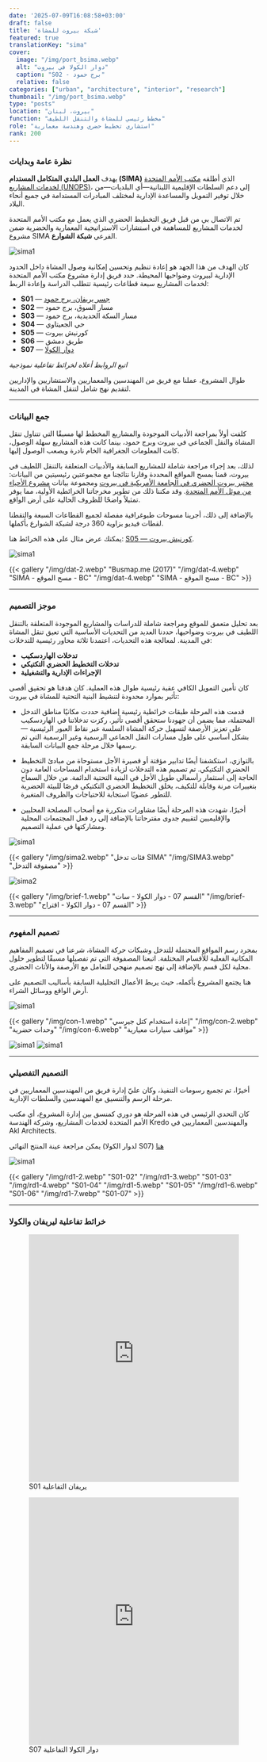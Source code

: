 ```yaml
---
date: '2025-07-09T16:08:58+03:00'
draft: false
title: 'شبكة بيروت للمشاة'
featured: true
translationKey: "sima"
cover:
  image: "/img/port_bsima.webp"
  alt: "دوار الكولا في بيروت"
  caption: "S02 - برج حمود"
  relative: false 
categories: ["urban", "architecture", "interior", "research"]
thumbnail: "/img/port_bsima.webp"
type: "posts"
location: "بيروت، لبنان"
function: "مخطط رئيسي للمشاة والتنقل اللطيف"
role: "استشاري تخطيط حضري وهندسة معمارية"
rank: 200
---
```

### نظرة عامة وبدايات

يهدف **العمل البلدي المتكامل المستدام (SIMA)** الذي أطلقه [مكتب الأمم المتحدة لخدمات المشاريع (UNOPS)](https://lebanon.un.org/en/227264-unops-launches-two-call-proposals-lebanon)، إلى دعم السلطات الإقليمية اللبنانية—أي البلديات—من خلال توفير التمويل والمساعدة الإدارية لمختلف المبادرات المستدامة في جميع أنحاء البلاد.

تم الاتصال بي من قبل فريق التخطيط الحضري الذي يعمل مع مكتب الأمم المتحدة لخدمات المشاريع للمساهمة في استشارات الاستراتيجية المعمارية والحضرية ضمن مشروع SIMA الفرعي **شبكة الشوارع**.

![sima1](/img/sim2.webp "أقسام SIMA-SN")

كان الهدف من هذا الجهد هو إعادة تنظيم وتحسين إمكانية وصول المشاة داخل الحدود الإدارية لبيروت وضواحيها المحيطة. حدد فريق إدارة مشروع مكتب الأمم المتحدة لخدمات المشاريع سبعة قطاعات رئيسية تتطلب الدراسة وإعادة الربط:

- **S01** — [جسر يريفان، برج حمود](https://sima-yf.netlify.app)
- **S02** — مسار السوق، برج حمود
- **S03** — مسار السكة الحديدية، برج حمود
- **S04** — حي الجعيتاوي
- **S05** — كورنيش بيروت
- **S06** — طريق دمشق
- **S07** — [دوار الكولا](https://sima-cr.netlify.app)

_اتبع الروابط أعلاه لخرائط تفاعلية نموذجية_

طوال المشروع، عملنا مع فريق من المهندسين والمعماريين والاستشاريين والإداريين لتقديم نهج شامل لتنقل المشاة في المدينة.

---

### جمع البيانات

كلفت أولاً بمراجعة الأدبيات الموجودة والمشاريع المخطط لها مسبقًا التي تتناول تنقل المشاة والنقل الجماعي في بيروت وبرج حمود، بينما كانت هذه المشاريع سهلة الوصول، كانت المعلومات الجغرافية الخام نادرة ويصعب الوصول إليها.

لذلك، بعد إجراء مراجعة شاملة للمشاريع السابقة والأدبيات المتعلقة بالتنقل اللطيف في بيروت، قمنا بمسح المواقع المحددة وقارنا نتائجنا مع مجموعتين رئيسيتين من البيانات: [مختبر بيروت الحضري في الجامعة الأمريكية في بيروت](https://beiruturbanlab.com/) ومجموعة بيانات [مشروع الأحياء من موئل الأمم المتحدة](https://lebanonportal.unhabitat.org). وقد مكننا ذلك من تطوير مخرجاتنا الخرائطية الأولية، مما يوفر تمثيلاً واضحًا للظروف الحالية على أرض الواقع.

بالإضافة إلى ذلك، أجرينا مسوحات طبوغرافية مفصلة لجميع القطاعات السبعة والتقطنا لقطات فيديو بزاوية 360 درجة لشبكة الشوارع بأكملها.

يمكنك عرض مثال على هذه الخرائط هنا: [S05 — كورنيش بيروت](/img/sima_1_bc.pdf).

![sima1](/img/dat-1.webp "سيفستوك وآخرون (2024)")

{{< gallery "/img/dat-2.webp" "Busmap.me (2017)" "/img/dat-4.webp" "SIMA - مسح الموقع - BC" "/img/dat-4.webp" "SIMA - مسح الموقع - BC" >}}

---

### موجز التصميم

بعد تحليل متعمق للموقع ومراجعة شاملة للدراسات والمشاريع الموجودة المتعلقة بالتنقل اللطيف في بيروت وضواحيها، حددنا العديد من التحديات الأساسية التي تعيق تنقل المشاة في المدينة. لمعالجة هذه التحديات، اعتمدنا ثلاثة محاور رئيسية للتدخلات:

- **تدخلات الهاردسكيب**
- **تدخلات التخطيط الحضري التكتيكي**
- **الإجراءات الإدارية والتشغيلية**

كان تأمين التمويل الكافي عقبة رئيسية طوال هذه العملية. كان هدفنا هو تحقيق أقصى تأثير بموارد محدودة لتنشيط البنية التحتية للمشاة في بيروت:

- قدمت هذه المرحلة طبقات خرائطية رئيسية إضافية حددت مكانيًا مناطق التدخل المحتملة، مما يضمن أن جهودنا ستحقق أقصى تأثير. ركزت تدخلاتنا في الهاردسكيب على تعزيز الأرصفة لتسهيل حركة المشاة السلسة عبر نقاط العبور الرئيسية — بشكل أساسي على طول مسارات النقل الجماعي الرسمية وغير الرسمية التي تم رسمها خلال مرحلة جمع البيانات السابقة.

- بالتوازي، استكشفنا أيضًا تدابير مؤقتة أو قصيرة الأجل مستوحاة من مبادئ التخطيط الحضري التكتيكي. تم تصميم هذه التدخلات لزيادة استخدام المساحات العامة دون الحاجة إلى استثمار رأسمالي طويل الأجل في البنية التحتية الدائمة. من خلال السماح بتغييرات مرنة وقابلة للتكيف، يخلق التخطيط الحضري التكتيكي فرصًا للبيئة الحضرية للتطور عضويًا استجابة للاحتياجات والظروف المتغيرة.

- أخيرًا، شهدت هذه المرحلة أيضًا مشاورات متكررة مع أصحاب المصلحة المحليين والإقليميين لتقييم جدوى مقترحاتنا بالإضافة إلى رد فعل المجتمعات المحلية ومشاركتها في عملية التصميم.

![sima1](/img/sima1.webp "المخطط الرئيسي لـ SIMA")

{{< gallery "/img/sima2.webp" "فئات تدخل SIMA" "/img/SIMA3.webp" "مصفوفة التدخل" >}}

![sima2](/img/brief-2.webp "القسم 07 - دوار الكولا - موجز")

{{< gallery "/img/brief-1.webp" "القسم 07 - دوار الكولا - سات" "/img/brief-3.webp" "القسم 07 - دوار الكولا - اقتراح" >}}

---

### تصميم المفهوم

بمجرد رسم المواقع المحتملة للتدخل وشبكات حركة المشاة، شرعنا في تصميم المفاهيم المكانية الفعلية للأقسام المختلفة. اتبعنا المصفوفة التي تم تفصيلها مسبقًا لتطوير حلول محلية لكل قسم بالإضافة إلى نهج تصميم منهجي للتعامل مع الأرصفة والأثاث الحضري.

هنا يجتمع المشروع بأكمله، حيث يربط الأعمال التحليلية السابقة بأساليب التصميم على أرض الواقع ووسائل الشراء.

![sima1](/img/con-3.webp "مقاعد حضرية")

{{< gallery "/img/con-1.webp" "إعادة استخدام كتل جيرسي" "/img/con-2.webp" "وحدات حضرية" "/img/con-6.webp" "مواقف سيارات معيارية" >}}

![sima1](/img/br.webp "حديقة دوار الكولا")
![sima1](/img/br2.webp "حديقة دوار الكولا")

---

### التصميم التفصيلي

أخيرًا، تم تجميع رسومات التنفيذ، وكان عليّ إدارة فريق من المهندسين المعماريين في مرحلة الرسم والتنسيق مع المهندسين والسلطات الإدارية.

كان التحدي الرئيسي في هذه المرحلة هو دوري كمنسق بين إدارة المشروع، أي مكتب الأمم المتحدة لخدمات المشاريع، وشركة الهندسة Kredo والمهندسين المعماريين في Akl Architects.

يمكن مراجعة عينة المنتج النهائي (لدوار الكولا S07) [هنا](/img/rd7.pdf)

![sima1](/img/rd1-1.webp "S01-01")

{{< gallery "/img/rd1-2.webp" "S01-02" "/img/rd1-3.webp" "S01-03" "/img/rd1-4.webp" "S01-04" "/img/rd1-5.webp" "S01-05" "/img/rd1-6.webp" "S01-06" "/img/rd1-7.webp" "S01-07" >}}

---

### خرائط تفاعلية ليريفان والكولا

<figure>
    <iframe src="https://sima-yf.netlify.app" style="border:0; width:100%; height:500px;"></iframe>
    <figcaption class="figure-caption text-center">S01 يريفان التفاعلية</figcaption>
</figure>

<figure>
    <iframe src="https://sima-cr.netlify.app" style="border:0; width:100%; height:500px;"></iframe>
    <figcaption class="figure-caption text-center">S07 دوار الكولا التفاعلية</figcaption>
</figure>